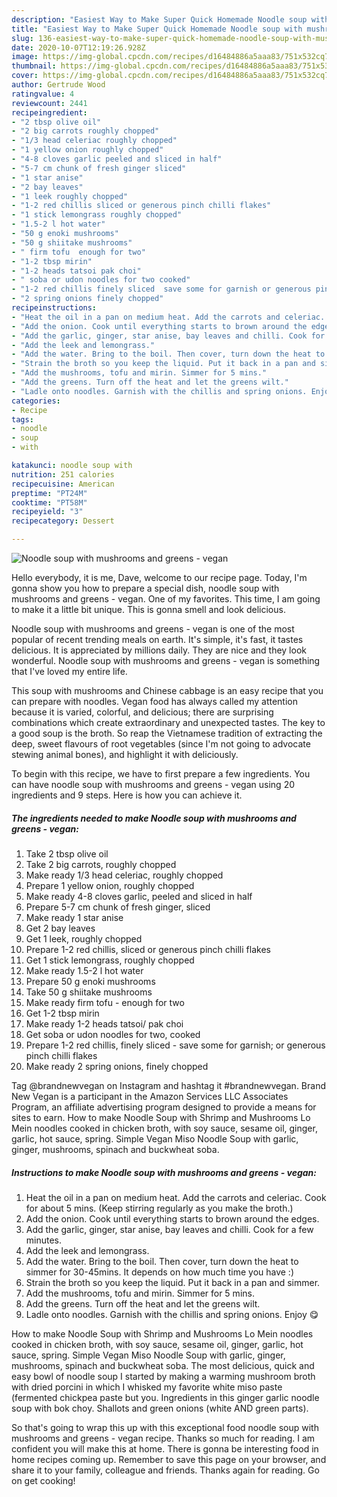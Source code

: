 ```yaml
---
description: "Easiest Way to Make Super Quick Homemade Noodle soup with mushrooms and greens - vegan"
title: "Easiest Way to Make Super Quick Homemade Noodle soup with mushrooms and greens - vegan"
slug: 136-easiest-way-to-make-super-quick-homemade-noodle-soup-with-mushrooms-and-greens-vegan
date: 2020-10-07T12:19:26.928Z
image: https://img-global.cpcdn.com/recipes/d16484886a5aaa83/751x532cq70/noodle-soup-with-mushrooms-and-greens-vegan-recipe-main-photo.jpg
thumbnail: https://img-global.cpcdn.com/recipes/d16484886a5aaa83/751x532cq70/noodle-soup-with-mushrooms-and-greens-vegan-recipe-main-photo.jpg
cover: https://img-global.cpcdn.com/recipes/d16484886a5aaa83/751x532cq70/noodle-soup-with-mushrooms-and-greens-vegan-recipe-main-photo.jpg
author: Gertrude Wood
ratingvalue: 4
reviewcount: 2441
recipeingredient:
- "2 tbsp olive oil"
- "2 big carrots roughly chopped"
- "1/3 head celeriac roughly chopped"
- "1 yellow onion roughly chopped"
- "4-8 cloves garlic peeled and sliced in half"
- "5-7 cm chunk of fresh ginger sliced"
- "1 star anise"
- "2 bay leaves"
- "1 leek roughly chopped"
- "1-2 red chillis sliced or generous pinch chilli flakes"
- "1 stick lemongrass roughly chopped"
- "1.5-2 l hot water"
- "50 g enoki mushrooms"
- "50 g shiitake mushrooms"
- " firm tofu  enough for two"
- "1-2 tbsp mirin"
- "1-2 heads tatsoi pak choi"
- " soba or udon noodles for two cooked"
- "1-2 red chillis finely sliced  save some for garnish or generous pinch chilli flakes"
- "2 spring onions finely chopped"
recipeinstructions:
- "Heat the oil in a pan on medium heat. Add the carrots and celeriac. Cook for about 5 mins. (Keep stirring regularly as you make the broth.)"
- "Add the onion. Cook until everything starts to brown around the edges."
- "Add the garlic, ginger, star anise, bay leaves and chilli. Cook for a few minutes."
- "Add the leek and lemongrass."
- "Add the water. Bring to the boil. Then cover, turn down the heat to simmer for 30-45mins. It depends on how much time you have :)"
- "Strain the broth so you keep the liquid. Put it back in a pan and simmer."
- "Add the mushrooms, tofu and mirin. Simmer for 5 mins."
- "Add the greens. Turn off the heat and let the greens wilt."
- "Ladle onto noodles. Garnish with the chillis and spring onions. Enjoy 😋"
categories:
- Recipe
tags:
- noodle
- soup
- with

katakunci: noodle soup with 
nutrition: 251 calories
recipecuisine: American
preptime: "PT24M"
cooktime: "PT58M"
recipeyield: "3"
recipecategory: Dessert

---
```



![Noodle soup with mushrooms and greens - vegan](https://img-global.cpcdn.com/recipes/d16484886a5aaa83/751x532cq70/noodle-soup-with-mushrooms-and-greens-vegan-recipe-main-photo.jpg)

Hello everybody, it is me, Dave, welcome to our recipe page. Today, I'm gonna show you how to prepare a special dish, noodle soup with mushrooms and greens - vegan. One of my favorites. This time, I am going to make it a little bit unique. This is gonna smell and look delicious.

Noodle soup with mushrooms and greens - vegan is one of the most popular of recent trending meals on earth. It's simple, it's fast, it tastes delicious. It is appreciated by millions daily. They are nice and they look wonderful. Noodle soup with mushrooms and greens - vegan is something that I've loved my entire life.

This soup with mushrooms and Chinese cabbage is an easy recipe that you can prepare with noodles. Vegan food has always called my attention because it is varied, colorful, and delicious; there are surprising combinations which create extraordinary and unexpected tastes. The key to a good soup is the broth. So reap the Vietnamese tradition of extracting the deep, sweet flavours of root vegetables (since I&#39;m not going to advocate stewing animal bones), and highlight it with deliciously.


To begin with this recipe, we have to first prepare a few ingredients. You can have noodle soup with mushrooms and greens - vegan using 20 ingredients and 9 steps. Here is how you can achieve it.

<!--inarticleads1-->

##### The ingredients needed to make Noodle soup with mushrooms and greens - vegan:

1. Take 2 tbsp olive oil
1. Take 2 big carrots, roughly chopped
1. Make ready 1/3 head celeriac, roughly chopped
1. Prepare 1 yellow onion, roughly chopped
1. Make ready 4-8 cloves garlic, peeled and sliced in half
1. Prepare 5-7 cm chunk of fresh ginger, sliced
1. Make ready 1 star anise
1. Get 2 bay leaves
1. Get 1 leek, roughly chopped
1. Prepare 1-2 red chillis, sliced or generous pinch chilli flakes
1. Get 1 stick lemongrass, roughly chopped
1. Make ready 1.5-2 l hot water
1. Prepare 50 g enoki mushrooms
1. Take 50 g shiitake mushrooms
1. Make ready  firm tofu - enough for two
1. Get 1-2 tbsp mirin
1. Make ready 1-2 heads tatsoi/ pak choi
1. Get  soba or udon noodles for two, cooked
1. Prepare 1-2 red chillis, finely sliced - save some for garnish; or generous pinch chilli flakes
1. Make ready 2 spring onions, finely chopped


Tag @brandnewvegan on Instagram and hashtag it #brandnewvegan. Brand New Vegan is a participant in the Amazon Services LLC Associates Program, an affiliate advertising program designed to provide a means for sites to earn. How to make Noodle Soup with Shrimp and Mushrooms Lo Mein noodles cooked in chicken broth, with soy sauce, sesame oil, ginger, garlic, hot sauce, spring. Simple Vegan Miso Noodle Soup with garlic, ginger, mushrooms, spinach and buckwheat soba. 

<!--inarticleads2-->

##### Instructions to make Noodle soup with mushrooms and greens - vegan:

1. Heat the oil in a pan on medium heat. Add the carrots and celeriac. Cook for about 5 mins. (Keep stirring regularly as you make the broth.)
1. Add the onion. Cook until everything starts to brown around the edges.
1. Add the garlic, ginger, star anise, bay leaves and chilli. Cook for a few minutes.
1. Add the leek and lemongrass.
1. Add the water. Bring to the boil. Then cover, turn down the heat to simmer for 30-45mins. It depends on how much time you have :)
1. Strain the broth so you keep the liquid. Put it back in a pan and simmer.
1. Add the mushrooms, tofu and mirin. Simmer for 5 mins.
1. Add the greens. Turn off the heat and let the greens wilt.
1. Ladle onto noodles. Garnish with the chillis and spring onions. Enjoy 😋


How to make Noodle Soup with Shrimp and Mushrooms Lo Mein noodles cooked in chicken broth, with soy sauce, sesame oil, ginger, garlic, hot sauce, spring. Simple Vegan Miso Noodle Soup with garlic, ginger, mushrooms, spinach and buckwheat soba. The most delicious, quick and easy bowl of noodle soup I started by making a warming mushroom broth with dried porcini in which I whisked my favorite white miso paste (fermented chickpea paste but you. Ingredients in this ginger garlic noodle soup with bok choy. Shallots and green onions (white AND green parts). 

So that's going to wrap this up with this exceptional food noodle soup with mushrooms and greens - vegan recipe. Thanks so much for reading. I am confident you will make this at home. There is gonna be interesting food in home recipes coming up. Remember to save this page on your browser, and share it to your family, colleague and friends. Thanks again for reading. Go on get cooking!

